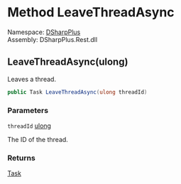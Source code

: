 # Method LeaveThreadAsync

Namespace: [DSharpPlus](DSharpPlus.md)  
Assembly: DSharpPlus.Rest.dll

## <a id="DSharpPlus_DiscordRestClient_LeaveThreadAsync_System_UInt64_"></a>LeaveThreadAsync\(ulong\)

Leaves a thread.

```csharp
public Task LeaveThreadAsync(ulong threadId)
```

### Parameters

`threadId` [ulong](https://learn.microsoft.com/dotnet/api/system.uint64)

The ID of the thread.

### Returns

[Task](https://learn.microsoft.com/dotnet/api/system.threading.tasks.task)

